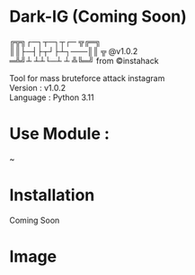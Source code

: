 # Dark-IG   (Coming Soon)
╔╦╗┌─┐┬─┐┬┌─   ╦╔═╗<br>
 ║║├─┤├┬┘├┴┐───║║ ╦ @v1.0.2<br>
═╩╝┴ ┴┴└─┴ ┴   ╩╚═╝ from ©instahack<br>

Tool for mass bruteforce attack instagram<br>
Version : v1.0.2<br>
Language : Python 3.11

# Use Module :
~

# Installation
Coming Soon

# Image
